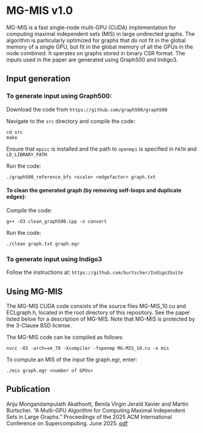 # MG-MIS v1.0

MG-MIS is a fast single-node multi-GPU (CUDA) implementation for computing maximal independent sets (MIS) in large undirected graphs. The algorithm is particularly optimized for graphs that do not fit in the global memory of a single GPU, but fit in the global memory of all the GPUs in the node combined. It operates on graphs stored in binary CSR format. The inputs used in the paper are generated using Graph500 and Indigo3. 

## Input generation

### To generate input using Graph500:
  Download the code from `https://github.com/graph500/graph500`
  
  Navigate to the `src` directory and compile the code:
  
  ```
  cd src
  make
  ``` 
  
  Ensure that `mpicc` is installed and the path to `openmpi` is specified in `PATH` and `LD_LIBRARY_PATH`
  
  Run the code:
      
  ```
  ./graph500_reference_bfs <scale> <edgefactor> graph.txt
  ```
 
#### To clean the generated graph (by removing self-loops and duplicate edges):

Compile the code: 
```
g++ -O3 clean_graph500.cpp -o convert
```

Run the code: 
```
./clean graph.txt graph.egr
```

### To generate input using Indigo3

Follow the instructions at: `https://github.com/burtscher/Indigo3Suite`

## Using MG-MIS

The MG-MIS CUDA code consists of the source files MG-MIS_10.cu and ECLgraph.h, located in the root directory of this repository. See the paper listed below for a description of MG-MIS. Note that MG-MIS is protected by the 3-Clause BSD license.

The MG-MIS code can be compiled as follows:
```
nvcc -O3 -arch=sm_70 -Xcompiler -fopenmp MG-MIS_10.cu -o mis
```

To compute an MIS of the input file graph.egr, enter:
```
./mis graph.egr <number of GPUs>
```

## Publication

Anju Mongandampulath Akathoott, Benila Virgin Jerald Xavier and Martin Burtscher. “A Multi-GPU Algorithm for Computing Maximal Independent Sets in Large Graphs.” Proceedings of the 2025 ACM International Conference on Supercomputing. June 2025. [pdf](https://userweb.cs.txstate.edu/~mb92/papers/ics25.pdf)




